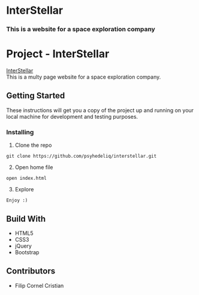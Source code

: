 # InterStellar #
### This is a website for a space exploration company ###
# Project - InterStellar #
[InterStellar](https://psyhedeliq.github.io/interstellar/)  
This is a multy page website for a space exploration company.

## Getting Started ##
These instructions will get you a copy of the project up and running on your local machine for development and testing purposes.

### Installing ###

  1. Clone the repo  
  
    git clone https://github.com/psyhedeliq/interstellar.git
  
  2. Open home file  
  
    open index.html 
  
  3. Explore  
  
    Enjoy :)

## Build With ##
  * HTML5
  * CSS3
  * jQuery
  * Bootstrap
  
## Contributors ##
  * Filip Cornel Cristian
